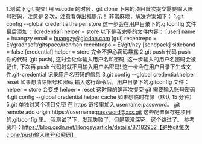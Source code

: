 1.测试下 git 提交!
用 vscode 的时候，git clone 下来的项目首次提交需要输入账号密码，注意是 2 次，注意看弹出框提示！
非常麻烦，解决方案如下：
1.git config --global credential.helper store
这一步会在用户目录下的.gitconfig 文件最后添加：
[credential]
helper = store
以下是我完整的文件内容：
[user]
name = huangzy
email = huangzy@glodon.com
[gui]
recentrepo = E:/gradnsoft/gitspace/ironman
recentrepo = E:/git/hzy
[sendpack]
sideband = false
[credential]
helper = store
完全不担心密码暴露
2.git push 代码
push 你的代码 (git push), 这时会让你输入用户名和密码, 这一步输入的用户名密码会被记住, 下次再 push 代码时就不用输入用户名密码!
这一步会在用户目录下生成文件.git-credential 记录用户名密码的信息
3.git config --global credential.helper reset
如果想清除账号和密码,输入这行命令后，用户目录下的.gitconfig 文件：
helper = store 会变成 helper = reset
这时候的确再次提交 git 需要输入账号密码
4.git config --global credential.helper cache
如果想临时存储（默认 15 分钟）
5.git 单独对某个项目免密
在 https 链接里加入 username:password。
git remote add origin https://username:password@xxx.git
这些配置保存在项目的.git/config 里。
我测试了下，发现失败了，但是我没深究，这个跳过了。
参考资料：https://blog.csdn.net/lilongsy/article/details/87182952【避免git每次clone/push输入账号和密码】

